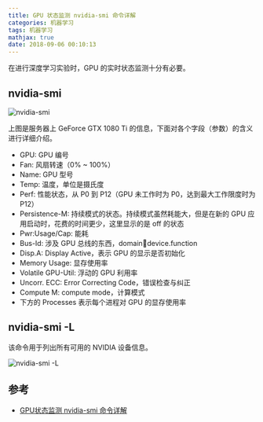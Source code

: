 ```yaml
---
title: GPU 状态监测 nvidia-smi 命令详解
categories: 机器学习
tags: 机器学习
mathjax: true
date: 2018-09-06 00:10:13
---
```


在进行深度学习实验时，GPU 的实时状态监测十分有必要。

## nvidia-smi

![nvidia-smi](/img/nvidia-smi.png)

上图是服务器上 GeForce GTX 1080 Ti 的信息，下面对各个字段（参数）的含义进行详细介绍。

- GPU: GPU 编号
- Fan: 风扇转速（0% ~ 100%）
- Name: GPU 型号
- Temp: 温度，单位是摄氏度
- Perf: 性能状态，从 P0 到 P12（GPU 未工作时为 P0，达到最大工作限度时为 P12）
- Persistence-M: 持续模式的状态。持续模式虽然耗能大，但是在新的 GPU 应用启动时，花费的时间更少，这里显示的是 off 的状态
- Pwr:Usage/Cap: 能耗 
- Bus-Id: 涉及 GPU 总线的东西，domain:bus:device.function
- Disp.A: Display Active，表示 GPU 的显示是否初始化
- Memory Usage: 显存使用率
- Volatile GPU-Util: 浮动的 GPU 利用率
- Uncorr. ECC: Error Correcting Code，错误检查与纠正
- Compute M: compute mode，计算模式
- 下方的 Processes 表示每个进程对 GPU 的显存使用率

## nvidia-smi -L

该命令用于列出所有可用的 NVIDIA 设备信息。

![nvidia-smi -L](/img/nvidia-smi-l.png)

## 参考

- [GPU状态监测 nvidia-smi 命令详解](https://blog.csdn.net/huangfei711/article/details/79230446)

